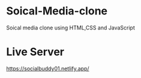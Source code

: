 # Soical-Media-clone
Soical media clone using HTML,CSS and JavaScript

# Live Server
https://socialbuddy01.netlify.app/
